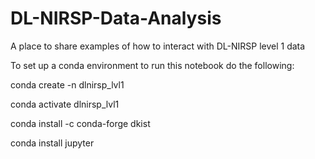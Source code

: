 # DL-NIRSP-Data-Analysis
A place to share examples of how to interact with DL-NIRSP level 1 data

To set up a conda environment to run this notebook do the following:

conda create -n dlnirsp_lvl1

conda activate dlnirsp_lvl1

conda install -c conda-forge dkist

conda install jupyter
